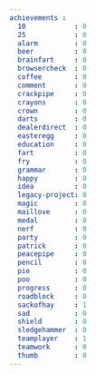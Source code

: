 ```yaml
---
achievements :
  10            : 0
  25            : 0
  alarm         : 0
  beer          : 0
  brainfart     : 0
  browsercheck  : 0
  coffee        : 0
  comment       : 0
  crackpipe     : 0
  crayons       : 0
  crown         : 0
  darts         : 0
  dealerdirect  : 0
  easteregg     : 0
  education     : 0
  fart          : 0
  fry           : 0
  grammar       : 0
  happy         : 0
  idea          : 0
  legacy-project: 0
  magic         : 0
  maillove      : 0
  medal         : 0
  nerf          : 0
  party         : 0
  patrick       : 0
  peacepipe     : 0
  pencil        : 0
  pie           : 0
  poo           : 0
  progress      : 0
  roadblock     : 0
  sackofhay     : 1
  sad           : 0
  shield        : 0
  sledgehammer  : 0
  teamplayer    : 1
  teamwork      : 0
  thumb         : 0
---
```

